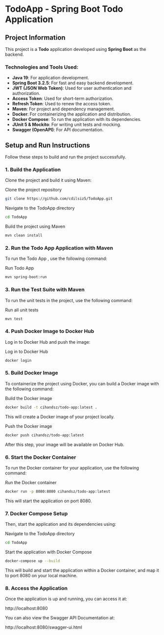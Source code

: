 # TodoApp - Spring Boot Todo Application

## Project Information

This project is a **Todo** application developed using **Spring Boot** as the backend. 

### Technologies and Tools Used:
- **Java 19**: For application development.
- **Spring Boot 3.2.5**: For fast and easy backend development.
- **JWT (JSON Web Token)**: Used for user authentication and authorization.
- **Access Token**: Used for short-term authorization.
- **Refresh Token**: Used to renew the access token.
- **Maven**: For project and dependency management.
- **Docker**: For containerizing the application and distribution.
- **Docker Compose**: To run the application with its dependencies.
- **JUnit 5 & Mockito**: For writing unit tests and mocking.
- **Swagger (OpenAPI)**: For API documentation.

## Setup and Run Instructions

Follow these steps to build and run the project successfully.

### 1. Build the Application

Clone the project and build it using Maven:
 
Clone the project repository
```bash
git clone https://github.com/cdilsiz5/TodoApp.git
``` 
Navigate to the TodoApp directory

```bash
cd TodoApp
```
 Build the project using Maven

```bash
mvn clean install
```
### 2. Run the Todo App Application with Maven

To run the Todo App , use the following command:

Run Todo App
```bash
mvn spring-boot:run
```

### 3. Run the Test Suite with Maven

To run the unit tests in the project, use the following command:

Run all unit tests
```bash
mvn test
```
### 4. Push Docker Image to Docker Hub
Log in to Docker Hub and push the image:

Log in to Docker Hub
```bash
docker login
```

### 5. Build Docker Image
To containerize the project using Docker, you can build a Docker image with the following command:

Build the Docker image
```bash
docker build -t cihandsz/todo-app:latest .
```
This will create a Docker image of your project locally.


Push the Docker image
```bash
docker push cihandsz/todo-app:latest
```         
After this step, your image will be available on Docker Hub.

### 6. Start the Docker Container
To run the Docker container for your application, use the following command:

 Run the Docker container
```bash
docker run -p 8080:8080 cihandsz/todo-app:latest
```
This will start the application on port 8080.

### 7. Docker Compose Setup

Then, start the application and its dependencies using:
 
Navigate to the TodoApp directory
```bash
cd TodoApp
```
 Start the application with Docker Compose
```bash
docker-compose up --build
```
This will build and start the application within a Docker container, and map it to port 8080 on your local machine.

### 8. Access the Application
Once the application is up and running, you can access it at:

http://localhost:8080

 You can also view the Swagger API Documentation at:

http://localhost:8080/swagger-ui.html

 